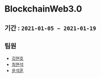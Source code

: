 # BlockchainWeb3.0

## 기간 : `2021-01-05 ~ 2021-01-19`
## 팀원
- [김현호](https://github.com/alsrhkd101)
- [최현석](https://github.com/Tozinoo)
- [윤석훈](https://github.com/imysh578)
